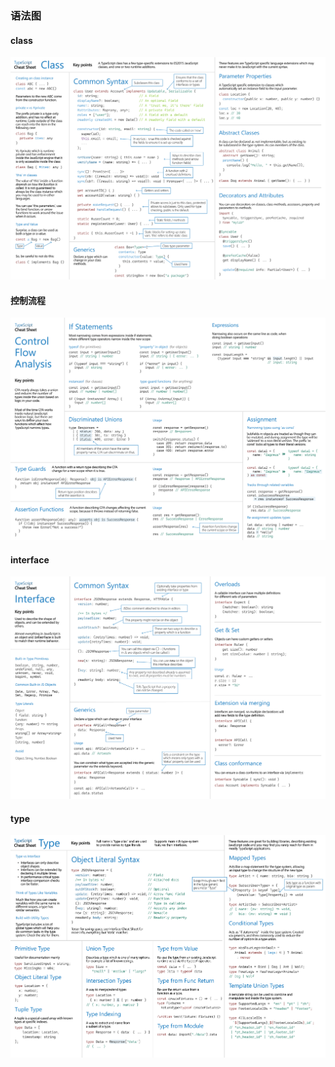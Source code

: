 ### 语法图

#### class

![TypeScript Classes](./img/TypeScript%20Classes.png)

#### 控制流程

![TypeScript Control Flow Analysis](./img/TypeScript%20Control%20Flow%20Analysis.png)

#### interface

![TypeScript Interfaces](./img/TypeScript%20Interfaces.png)

#### type

![TypeScript Types](./img/TypeScript%20Types.png)
